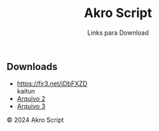 <!DOCTYPE html>
<html lang="pt-BR">
<head>
    <meta charset="UTF-8">
    <meta name="viewport" content="width=device-width, initial-scale=1.0">
    <link rel="stylesheet" href="styles.css">
    <title>Akro Script</title>
</head>
<body>
    <header>
        <h1>Akro Script</h1>
        <p>Links para Download</p>
    </header>
    <main>
        <section>
            <h2>Downloads</h2>
            <ul>
                <li><a href="link_do_kaitun_1.zip" download>https://fir3.net/iDbFXZD</a></li>kaitun
                <li><a href="link_do_hub_2.zip" download>Arquivo 2</a></li>
                <li><a href="link_do_executor_3.zip" download>Arquivo 3</a></li>
            </ul>
        </section>
    </main>
    <footer>
        <p>&copy; 2024 Akro Script</p>
    </footer>
</body>
</html>
